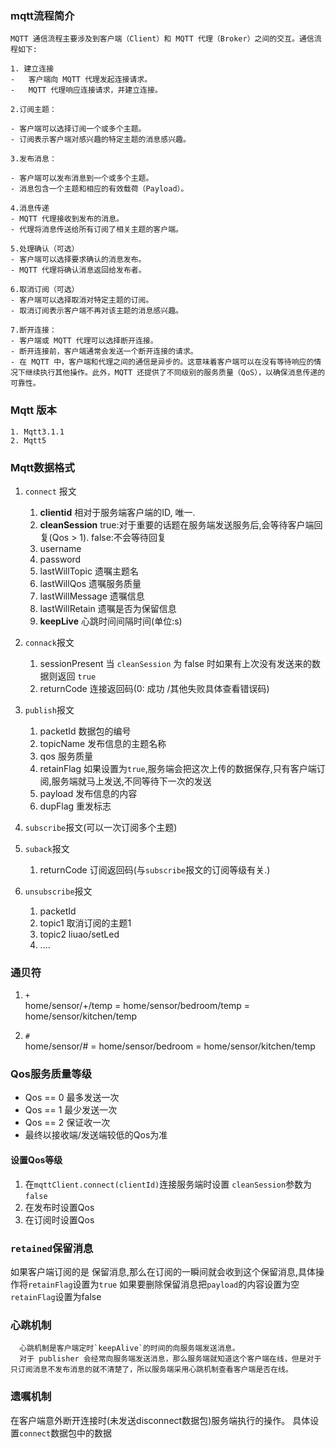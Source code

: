 ### mqtt流程简介

    MQTT 通信流程主要涉及到客户端（Client）和 MQTT 代理（Broker）之间的交互。通信流程如下:

    1. 建立连接
    -   客户端向 MQTT 代理发起连接请求。
    -   MQTT 代理响应连接请求，并建立连接。

    2.订阅主题：

    - 客户端可以选择订阅一个或多个主题。
    - 订阅表示客户端对感兴趣的特定主题的消息感兴趣。
  
    3.发布消息：

    - 客户端可以发布消息到一个或多个主题。
    - 消息包含一个主题和相应的有效载荷（Payload）。
  
    4.消息传递
    - MQTT 代理接收到发布的消息。
    - 代理将消息传送给所有订阅了相关主题的客户端。
  
    5.处理确认（可选）
    - 客户端可以选择要求确认的消息发布。
    - MQTT 代理将确认消息返回给发布者。

    6.取消订阅（可选）
    - 客户端可以选择取消对特定主题的订阅。
    - 取消订阅表示客户端不再对该主题的消息感兴趣。

    7.断开连接：
    - 客户端或 MQTT 代理可以选择断开连接。
    - 断开连接前，客户端通常会发送一个断开连接的请求。
    - 在 MQTT 中，客户端和代理之间的通信是异步的。这意味着客户端可以在没有等待响应的情况下继续执行其他操作。此外，MQTT 还提供了不同级别的服务质量（QoS），以确保消息传递的可靠性。


### Mqtt 版本 
    1. Mqtt3.1.1    
    2. Mqtt5


### Mqtt数据格式
1. `connect` 报文
   1. **clientid**          相对于服务端客户端的ID, 唯一.
   2. **cleanSession**      true:对于重要的话题在服务端发送服务后,会等待客户端回复(Qos > 1). false:不会等待回复     
   3. username
   4. password
   5. lastWillTopic        遗嘱主题名
   6. lastWillQos          遗嘱服务质量
   7. lastWillMessage      遗嘱信息
   8. lastWillRetain       遗嘱是否为保留信息
   9. **keepLive**         心跳时间间隔时间(单位:s)

2. `connack`报文
    1. sessionPresent       当 `cleanSession` 为 false 时如果有上次没有发送来的数据则返回 `true`
    2. returnCode           连接返回码(0: 成功  /其他失败具体查看错误码)



3. `publish`报文
   1. packetId              数据包的编号
   2. topicName             发布信息的主题名称
   3. qos                   服务质量
   4. retainFlag            如果设置为`true`,服务端会把这次上传的数据保存,只有客户端订阅,服务端就马上发送,不同等待下一次的发送
   5. payload               发布信息的内容
   6. dupFlag               重发标志



4. `subscribe`报文(可以一次订阅多个主题)

5. `suback`报文
   1. returnCode            订阅返回码(与`subscribe`报文的订阅等级有关.)

6. `unsubscribe`报文  
   1. packetId    
   2. topic1               取消订阅的主题1
   3. topic2               liuao/setLed
   4. ....  


### 通贝符
1. `+`     
      home/sensor/+/temp   = home/sensor/bedroom/temp = home/sensor/kitchen/temp

1. `#`  
       home/sensor/#   = home/sensor/bedroom  = home/sensor/kitchen/temp




### Qos服务质量等级
- Qos == 0  最多发送一次
- Qos == 1  最少发送一次   
- Qos == 2  保证收一次
- 最终以接收端/发送端较低的Qos为准

#### 设置Qos等级
   1. 在`mqttClient.connect(clientId)`连接服务端时设置 `cleanSession`参数为`false`
   2. 在发布时设置Qos
   3. 在订阅时设置Qos

### `retained`保留消息
   如果客户端订阅的是 保留消息,那么在订阅的一瞬间就会收到这个保留消息,具体操作将`retainFlag`设置为`true`
   如果要删除保留消息把`payload`的内容设置为空`retainFlag`设置为false



### 心跳机制   
      心跳机制是客户端定时`keepAlive`的时间的向服务端发送消息。
      对于 publisher 会经常向服务端发送消息，那么服务端就知道这个客户端在线，但是对于只订阅消息不发布消息的就不清楚了，所以服务端采用心跳机制查看客户端是否在线。
      


### 遗嘱机制
   在客户端意外断开连接时(未发送disconnect数据包)服务端执行的操作。
   具体设置`connect`数据包中的数据
